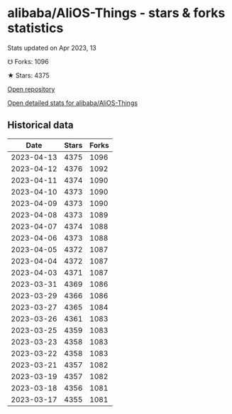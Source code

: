 # alibaba/AliOS-Things - stars & forks statistics

Stats updated on Apr 2023, 13

☋ Forks: 1096

★ Stars: 4375

[Open repository](https://github.com/alibaba/AliOS-Things)

[Open detailed stats for alibaba/AliOS-Things](https://reviewgithub.com/rep/alibaba/AliOS-Things)

## Historical data
| Date | Stars | Forks |
|------|-------|-------|
| 2023-04-13 | 4375 | 1096 | 
| 2023-04-12 | 4376 | 1092 | 
| 2023-04-11 | 4374 | 1090 | 
| 2023-04-10 | 4373 | 1090 | 
| 2023-04-09 | 4373 | 1090 | 
| 2023-04-08 | 4373 | 1089 | 
| 2023-04-07 | 4374 | 1088 | 
| 2023-04-06 | 4373 | 1088 | 
| 2023-04-05 | 4372 | 1087 | 
| 2023-04-04 | 4372 | 1087 | 
| 2023-04-03 | 4371 | 1087 | 
| 2023-03-31 | 4369 | 1086 | 
| 2023-03-29 | 4366 | 1086 | 
| 2023-03-27 | 4365 | 1084 | 
| 2023-03-26 | 4361 | 1083 | 
| 2023-03-25 | 4359 | 1083 | 
| 2023-03-23 | 4358 | 1083 | 
| 2023-03-22 | 4358 | 1083 | 
| 2023-03-21 | 4357 | 1082 | 
| 2023-03-19 | 4357 | 1082 | 
| 2023-03-18 | 4356 | 1081 | 
| 2023-03-17 | 4355 | 1081 | 

